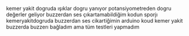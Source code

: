 kemer yakit dogruda ışıklar dogru yanıyor potansiyometreden dogru değerler geliyor
buzzerdan ses çıkartamabildiğim kodun sporjı kemeryakitdogruda
buzzerdan ses cikartiğimin arduino koud kemer yakit buzzerda 
buzzerı bağladım ama tüm testleri yapmadım 
